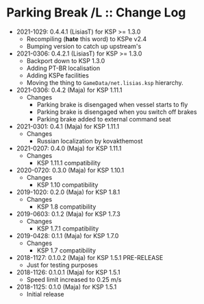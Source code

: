 # Parking Break /L :: Change Log

* 2021-1029: 0.4.4.1 (LisiasT) for KSP >= 1.3.0
	+ Recompiling (**hate** this word) to KSPe v2.4
	+ Bumping version to catch up upstream's
* 2021-0306: 0.4.2.1 (LisiasT) for KSP >= 1.3.0
	+ Backport down to KSP 1.3.0
	+ Adding PT-BR localisation
	+ Adding KSPe facilities
	+ Moving the thing to `GameData/net.lisias.ksp` hierarchy.
* 2021-0306: 0.4.2 (Maja) for KSP 1.11.1
	+ Changes
		- Parking brake is disengaged when vessel starts to fly
		- Parking brake is disengaged when you switch off brakes
		- Parking brake added to external command seat
* 2021-0301: 0.4.1 (Maja) for KSP 1.11.1
	+ Changes
		- Russian localization by kovakthemost
* 2021-0207: 0.4.0 (Maja) for KSP 1.11.1
	+ Changes
		- KSP 1.11.1 compatibility
* 2020-0720: 0.3.0 (Maja) for KSP 1.10.1
	+ Changes
		- KSP 1.10 compatibility
* 2019-1020: 0.2.0 (Maja) for KSP 1.8.1
	+ Changes
		- KSP 1.8 compatibility
* 2019-0603: 0.1.2 (Maja) for KSP 1.7.3
	+ Changes
		- KSP 1.7.1 compatibility
* 2019-0428: 0.1.1 (Maja) for KSP 1.7.0
	+ Changes
		- KSP 1.7 compatibility
* 2018-1127: 0.1.0.2 (Maja) for KSP 1.5.1 PRE-RELEASE
	+ Just for testing purposes
* 2018-1126: 0.1.0.1 (Maja) for KSP 1.5.1
	+ Speed limit increased to 0.25 m/s
* 2018-1125: 0.1.0 (Maja) for KSP 1.5.1
	+ Initial release
